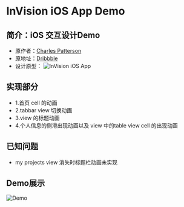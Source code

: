 # InVision iOS App Demo
## 简介：iOS 交互设计Demo
* 原作者：[Charles Patterson](https://dribbble.com/CharlesPatterson)
* 原地址：[Dribbble](https://dribbble.com/shots/2291430-InVision-iOS-App)
* 设计原型：
  ![InVision iOS App](https://d13yacurqjgara.cloudfront.net/users/121337/screenshots/2291430/invision.gif)

## 实现部分 
* 1.首页 cell 的动画
* 2.tabbar view 切换动画
* 3.view 的标题动画
* 4.个人信息的侧滑出现动画以及 view 中的table view cell 的出现动画

## 已知问题
* my projects view 消失时标题栏动画未实现

## Demo展示 
![Demo](https://github.com/e29hz/HZUserExperienceDemo/blob/master/2016-08-29%2018_42_19.gif?raw=true)



